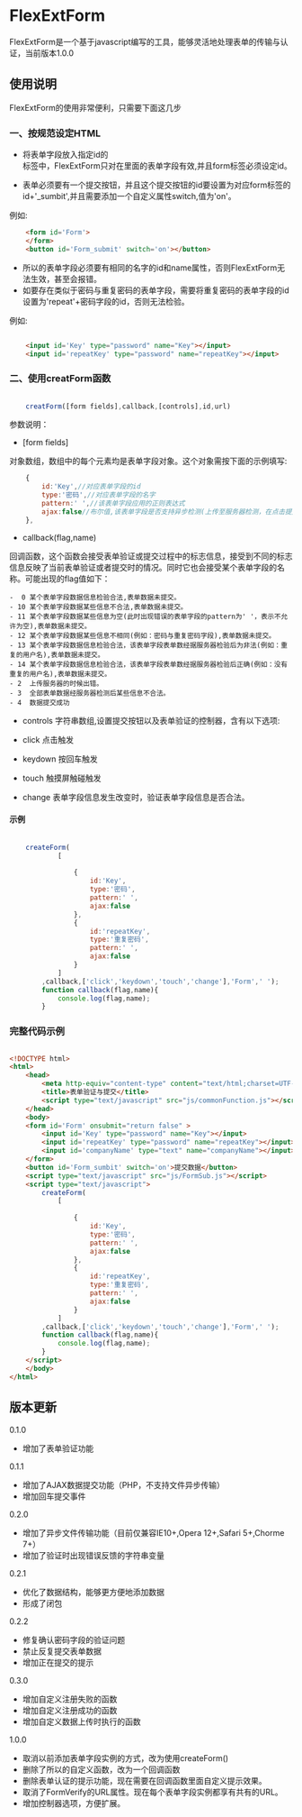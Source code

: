 ﻿# FlexExtForm
FlexExtForm是一个基于javascript编写的工具，能够灵活地处理表单的传输与认证，当前版本1.0.0

## 使用说明
FlexExtForm的使用非常便利，只需要下面这几步

### 一、按规范设定HTML

- 将表单字段放入指定id的<form>标签中，FlexExtForm只对在<form>里面的表单字段有效,并且form标签必须设定id。
- 表单必须要有一个提交按钮，并且这个提交按钮的id要设置为对应form标签的id+'_sumbit',并且需要添加一个自定义属性switch,值为'on'。

例如:

``` html
	<form id='Form'>
	</form>
	<button id='Form_submit' switch='on'></button>
```
- 所以的表单字段必须要有相同的名字的id和name属性，否则FlexExtForm无法生效，甚至会报错。
- 如要存在类似于密码与重复密码的表单字段，需要将重复密码的表单字段的id设置为'repeat'+密码字段的id，否则无法检验。

例如:

``` html

	<input id='Key' type="password" name="Key"></input>
	<input id='repeatKey' type="password" name="repeatKey"></input>

```

### 二、使用creatForm函数

``` js
	
	creatForm([form fields],callback,[controls],id,url)

```
参数说明：

- [form fields] 

对象数组，数组中的每个元素均是表单字段对象。这个对象需按下面的示例填写:

``` js
	{
		id:'Key',//对应表单字段的id
		type:'密码',//对应表单字段的名字
		pattern:' ',//该表单字段应用的正则表达式
		ajax:false//布尔值,该表单字段是否支持异步检测(上传至服务器检测，在点击提交按钮之前)
	},

```

- callback(flag,name)

回调函数，这个函数会接受表单验证或提交过程中的标志信息，接受到不同的标志信息反映了当前表单验证或者提交时的情况。同时它也会接受某个表单字段的名称。可能出现的flag值如下：
	
	-  0 某个表单字段数据信息检验合法,表单数据未提交。
	- 10 某个表单字段数据某些信息不合法,表单数据未提交。
	- 11 某个表单字段数据某些信息为空(此时出现错误的表单字段的pattern为' '，表示不允许为空),表单数据未提交。
	- 12 某个表单字段数据某些信息不相同(例如：密码与重复密码字段),表单数据未提交。
	- 13 某个表单字段数据信息检验合法，该表单字段表单数经据服务器检验后为非法(例如：重复的用户名),表单数据未提交。
	- 14 某个表单字段数据信息检验合法，该表单字段表单数经据服务器检验后正确(例如：没有重复的用户名),表单数据未提交。
	- 2  上传服务器的时候出错。
	- 3	 全部表单数据经服务器检测后某些信息不合法。
	- 4  数据提交成功

- controls
字符串数组,设置提交按钮以及表单验证的控制器，含有以下选项:

- click 点击触发
- keydown 按回车触发
- touch 触摸屏触碰触发
- change 表单字段信息发生改变时，验证表单字段信息是否合法。

#### 示例

``` js
	
	createForm(
			[	
				
				{
					id:'Key',
					type:'密码',
					pattern:' ',
					ajax:false
				},
				{
					id:'repeatKey',
					type:'重复密码',
					pattern:' ',
					ajax:false
				}
			]
		,callback,['click','keydown','touch','change'],'Form',' ');
		function callback(flag,name){
			console.log(flag,name);
		}

```

### 完整代码示例

``` html

<!DOCTYPE html>
<html>
	<head>
		<meta http-equiv="content-type" content="text/html;charset=UTF-8;">
		<title>表单验证与提交</title>
		<script type="text/javascript" src="js/commonFunction.js"></script>
	</head>
	<body>
	<form id='Form' onsubmit="return false" >
		<input id='Key' type="password" name="Key"></input>
		<input id='repeatKey' type="password" name="repeatKey"></input>
		<input id='companyName' type="text" name="companyName"></input>
	</form>
	<button id='Form_sumbit' switch='on'>提交数据</button>
	<script type="text/javascript" src="js/FormSub.js"></script>
	<script type="text/javascript">
		createForm(
			[	
				
				{
					id:'Key',
					type:'密码',
					pattern:' ',
					ajax:false
				},
				{
					id:'repeatKey',
					type:'重复密码',
					pattern:' ',
					ajax:false
				}
			]
		,callback,['click','keydown','touch','change'],'Form',' ');
		function callback(flag,name){
			console.log(flag,name);
		}
	</script>
	</body>
</html>

```

## 版本更新

0.1.0
- 增加了表单验证功能


0.1.1 
- 增加了AJAX数据提交功能（PHP，不支持文件异步传输）
- 增加回车提交事件

0.2.0
- 增加了异步文件传输功能（目前仅兼容IE10+,Opera 12+,Safari 5+,Chorme 7+）
- 增加了验证时出现错误反馈的字符串变量

0.2.1

- 优化了数据结构，能够更方便地添加数据
- 形成了闭包

0.2.2

- 修复确认密码字段的验证问题
- 禁止反复提交表单数据	
- 增加正在提交的提示

0.3.0

- 增加自定义注册失败的函数
- 增加自定义注册成功的函数
- 增加自定义数据上传时执行的函数

1.0.0

- 取消以前添加表单字段实例的方式，改为使用createForm()
- 删除了所以的自定义函数，改为一个回调函数
- 删除表单认证的提示功能，现在需要在回调函数里面自定义提示效果。
- 取消了FormVerify的URL属性。现在每个表单字段实例都享有共有的URL。
- 增加控制器选项，方便扩展。